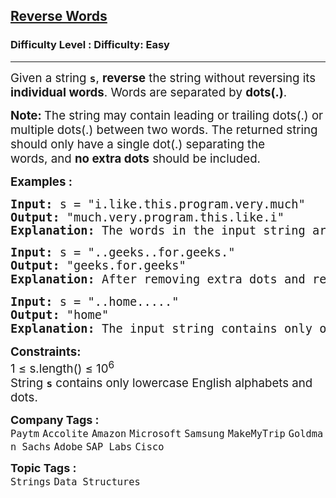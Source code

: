 <h2><a href="https://www.geeksforgeeks.org/problems/reverse-words-in-a-given-string5459/1?page=2&category=Arrays,Strings,Linked%20List&sortBy=submissions">Reverse Words</a></h2><h3>Difficulty Level : Difficulty: Easy</h3><hr><div class="problems_problem_content__Xm_eO"><p><span style="font-size: 14pt;"><span style="font-size: 14pt;">Given a string </span><strong style="font-size: 14pt;"><code>s</code></strong><span style="font-size: 14pt;">, </span><strong style="font-size: 14pt;">reverse</strong><span style="font-size: 14pt;"> the string without reversing its </span><strong style="font-size: 14pt;">individual words</strong><span style="font-size: 14pt;">. Words are separated by </span><span style="font-size: 18.6667px;"><strong>dots(.)</strong></span><span style="font-size: 14pt;">.</span></span></p>
<p><span style="font-size: 14pt;"><strong style="font-size: 14pt;">Note: </strong><span style="font-size: 14pt;">The string</span><span style="font-size: 18.6667px;"> may contain leading or trailing dots(.) or multiple dots(.) between two words. The returned string should only have a single dot(.) separating the words,</span><span style="font-size: 14pt;">&nbsp;and </span><strong style="font-size: 14pt;">no extra&nbsp;</strong><span style="font-size: 18.6667px;"><strong>dots</strong></span><span style="font-size: 14pt;"> should be included.</span></span></p>
<p><span style="font-size: 14pt;"><strong>Examples :</strong></span></p>
<pre><span style="font-size: 14pt;"><strong>Input: </strong>s = "i.like.this.program.very.much"<br><strong>Output: </strong>"much.very.program.this.like.i"<strong>
Explanation: </strong></span><span style="font-size: 18.6667px;">The words in the input string are reversed while maintaining the dots as separators, resulting in "much.very.program.this.like.i".</span></pre>
<pre><span style="font-size: 14pt;"><strong>Input: </strong>s = "..geeks..for.geeks."
<strong>Output: </strong>"geeks.for.geeks"<strong>
Explanation: </strong>After removing extra dots and reversing the whole string, the input string becomes <code>"geeks.for.geeks"</code><span style="font-family: -apple-system, BlinkMacSystemFont, 'Segoe UI', Roboto, Oxygen, Ubuntu, Cantarell, 'Open Sans', 'Helvetica Neue', sans-serif;">.</span></span></pre>
<pre><span style="font-size: 14pt;"><strong>Input: </strong>s = "..home....."
<strong>Output: </strong>"home"<strong>
Explanation: </strong>The input string contains only one word with extra dots around it. After removing the extra dots, the output is <code>"home"</code><span style="font-family: -apple-system, BlinkMacSystemFont, 'Segoe UI', Roboto, Oxygen, Ubuntu, Cantarell, 'Open Sans', 'Helvetica Neue', sans-serif;">.</span></span></pre>
<p><span style="font-size: 14pt;"><strong>Constraints:</strong><br>1 ≤ s.length() ≤ 10<sup>6<br></sup>String <strong><code>s</code></strong> contains only lowercase English alphabets and dots.</span></p></div><p><span style=font-size:18px><strong>Company Tags : </strong><br><code>Paytm</code>&nbsp;<code>Accolite</code>&nbsp;<code>Amazon</code>&nbsp;<code>Microsoft</code>&nbsp;<code>Samsung</code>&nbsp;<code>MakeMyTrip</code>&nbsp;<code>Goldman Sachs</code>&nbsp;<code>Adobe</code>&nbsp;<code>SAP Labs</code>&nbsp;<code>Cisco</code>&nbsp;<br><p><span style=font-size:18px><strong>Topic Tags : </strong><br><code>Strings</code>&nbsp;<code>Data Structures</code>&nbsp;